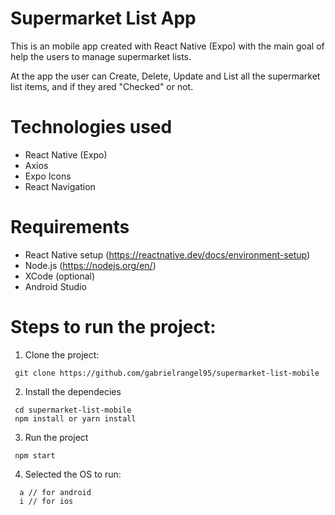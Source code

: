 # Supermarket List App

This is an mobile app created with React Native (Expo) with the main goal of help the users to manage supermarket lists.

At the app the user can Create, Delete, Update and List all the supermarket list items, and if they ared "Checked" or not.

# Technologies used

- React Native (Expo)
- Axios
- Expo Icons
- React Navigation

# Requirements

- React Native setup (https://reactnative.dev/docs/environment-setup)
- Node.js (https://nodejs.org/en/)
- XCode (optional)
- Android Studio

# Steps to run the project:

1. Clone the project:

```
 git clone https://github.com/gabrielrangel95/supermarket-list-mobile
```

2. Install the dependecies

```
 cd supermarket-list-mobile
 npm install or yarn install
```

3. Run the project

```
 npm start
```

4. Selected the OS to run:

```
  a // for android
  i // for ios
```
